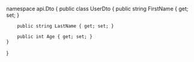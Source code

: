 namespace api.Dto
{
    public class UserDto
    {
        public string FirstName { get; set; }

        public string LastName { get; set; }

        public int Age { get; set; }
    }
}
